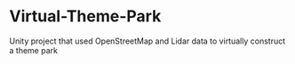 # Virtual-Theme-Park
Unity project that used OpenStreetMap and Lidar data to virtually construct a theme park
